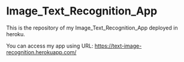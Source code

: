 # Image_Text_Recognition_App

This is the repository of my Image_Text_Recognition_App deployed in heroku.

You can access my app using URL: https://text-image-recognition.herokuapp.com/
